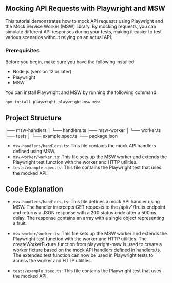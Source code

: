 ## Mocking API Requests with Playwright and MSW

This tutorial demonstrates how to mock API requests using Playwright and the Mock Service Worker (MSW) library. By mocking requests, you can simulate different API responses during your tests, making it easier to test various scenarios without relying on an actual API.

### Prerequisites

Before you begin, make sure you have the following installed:

- Node.js (version 12 or later)
- Playwright
- MSW

You can install Playwright and MSW by running the following command:

```bash
npm install playwright playwright-msw msw
```

## Project Structure

├── msw-handlers
│ └── handlers.ts
├── msw-worker
│ └── worker.ts
├── tests
│ └── example.spec.ts
└── package.json

- `msw-handlers/handlers.ts`: This file contains the mock API handlers defined using MSW.
- `msw-worker/worker.ts`: This file sets up the MSW worker and extends the Playwright test function with the worker and HTTP utilities.
- `tests/example.spec.ts`: This file contains the Playwright test that uses the mocked API.

## Code Explanation

- `msw-handlers/handlers.ts`: This file defines a mock API handler using MSW. The handler intercepts GET requests to the /api/v1/fruits endpoint and returns a JSON response with a 200 status code after a 500ms delay. The response contains an array with a single object representing a fruit.

- `msw-worker/worker.ts`: This file sets up the MSW worker and extends the Playwright test function with the worker and HTTP utilities. The createWorkerFixture function from playwright-msw is used to create a worker fixture based on the mock API handlers defined in handlers.ts. The extended test function can now be used in Playwright tests to access the worker and HTTP utilities.

- `tests/example.spec.ts`: This file contains the Playwright test that uses the mocked API.

